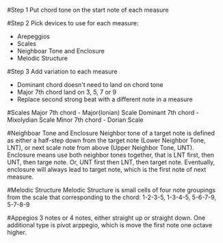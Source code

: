 #Step 1
Put chord tone on the start note of each measure

#Step 2
Pick devices to use for each measure:

- Arepeggios
- Scales
- Neighboar Tone and Enclosure
- Melodic Structure

#Step 3
Add variation to each measure

- Dominant chord doesn't need to land on chord tone
- Major 7th chord land on 3, 5, 7 or 9
- Replace second strong beat with a different note in a measure

#Scales
Major 7th chord - Major(Ionian) Scale
Dominant 7th chord - Mixolydian Scale
Minor 7th chord - Dorian Scale

#Neighboar Tone and Enclosure
Neighbor tone of a target note is defined as either a half-step down from the target note (Lower Neighbor Tone, LNT), or next scale note from above (Upper Neighbor Tone, UNT). Enclosure means use both neighbor tones together, that is LNT first, then UNT, then targe note. Or, UNT first then LNT, then target note. Eventually, enclosure will always lead to target note, which is the first note of next measure.

#Melodic Structure
Melodic Structure is small cells of four note groupings from the scale that corresponding to the chord: 1-2-3-5, 1-3-4-5, 5-6-7-9, 5-7-8-9

#Appegios
3 notes or 4 notes, either straight up or straight down. One additional type is pivot arppegio, which is move the first note one octave higher.
